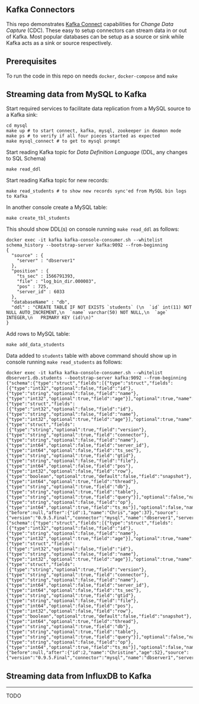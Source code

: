 Kafka Connectors
----------------
This repo demonstrates [Kafka Connect](https://kafka.apache.org/documentation/#connect) capabilities for *Change Data Capture* (CDC). These easy to setup connectors can stream data in or out of Kafka. Most popular databases can be setup as a source or sink while Kafka acts as a sink or source respectively. 


Prerequisites
-------------
To run the code in this repo on needs `docker`, `docker-compose` and `make`


Streaming data from MySQL to Kafka
----------------------------------
Start required services to facilitate data replication from a MySQL source to a Kafka sink:
```shell
cd mysql
make up # to start connect, kafka, mysql, zookeeper in deamon mode
make ps # to verify if all four pieces started as expected
make mysql_connect # to get to mysql prompt
```

Start reading Kafka topic for *Data Definition Language* (DDL, any changes to SQL Schema)
```shell
make read_ddl
```

Start reading Kafka topic for new records:
```shell
make read_students # to show new records sync'ed from MySQL bin logs to Kafka
```

In another console create a MySQL table:
```shell
make create_tbl_students
```

This should show DDL(s) on console running ```make read_ddl``` as follows:
```shell
docker exec -it kafka kafka-console-consumer.sh --whitelist schema_history --bootstrap-server kafka:9092 --from-beginning
{
  "source" : {
    "server" : "dbserver1"
  },
  "position" : {
    "ts_sec" : 1566791393,
    "file" : "log_bin_dir.000003",
    "pos" : 725,
    "server_id" : 6033
  },
  "databaseName" : "db",
  "ddl" : "CREATE TABLE IF NOT EXISTS `students` (\n  `id` int(11) NOT NULL AUTO_INCREMENT,\n  `name` varchar(50) NOT NULL,\n  `age` INTEGER,\n   PRIMARY KEY (id)\n)"
}
```

Add rows to MySQL table:
```shell
make add_data_students
```
Data added to `students` table with above command should show up in console running ```make read_students``` as follows:
```shell
docker exec -it kafka kafka-console-consumer.sh --whitelist dbserver1.db.students --bootstrap-server kafka:9092 --from-beginning
{"schema":{"type":"struct","fields":[{"type":"struct","fields":[{"type":"int32","optional":false,"field":"id"},{"type":"string","optional":false,"field":"name"},{"type":"int32","optional":true,"field":"age"}],"optional":true,"name":"dbserver1.db.students.Value","field":"before"},{"type":"struct","fields":[{"type":"int32","optional":false,"field":"id"},{"type":"string","optional":false,"field":"name"},{"type":"int32","optional":true,"field":"age"}],"optional":true,"name":"dbserver1.db.students.Value","field":"after"},{"type":"struct","fields":[{"type":"string","optional":true,"field":"version"},{"type":"string","optional":true,"field":"connector"},{"type":"string","optional":false,"field":"name"},{"type":"int64","optional":false,"field":"server_id"},{"type":"int64","optional":false,"field":"ts_sec"},{"type":"string","optional":true,"field":"gtid"},{"type":"string","optional":false,"field":"file"},{"type":"int64","optional":false,"field":"pos"},{"type":"int32","optional":false,"field":"row"},{"type":"boolean","optional":true,"default":false,"field":"snapshot"},{"type":"int64","optional":true,"field":"thread"},{"type":"string","optional":true,"field":"db"},{"type":"string","optional":true,"field":"table"},{"type":"string","optional":true,"field":"query"}],"optional":false,"name":"io.debezium.connector.mysql.Source","field":"source"},{"type":"string","optional":false,"field":"op"},{"type":"int64","optional":true,"field":"ts_ms"}],"optional":false,"name":"dbserver1.db.students.Envelope"},"payload":{"before":null,"after":{"id":1,"name":"Chris","age":37},"source":{"version":"0.9.5.Final","connector":"mysql","name":"dbserver1","server_id":6033,"ts_sec":1566923682,"gtid":null,"file":"log_bin_dir.000003","pos":1197,"row":0,"snapshot":false,"thread":69,"db":"db","table":"students","query":null},"op":"c","ts_ms":1566923682075}}
{"schema":{"type":"struct","fields":[{"type":"struct","fields":[{"type":"int32","optional":false,"field":"id"},{"type":"string","optional":false,"field":"name"},{"type":"int32","optional":true,"field":"age"}],"optional":true,"name":"dbserver1.db.students.Value","field":"before"},{"type":"struct","fields":[{"type":"int32","optional":false,"field":"id"},{"type":"string","optional":false,"field":"name"},{"type":"int32","optional":true,"field":"age"}],"optional":true,"name":"dbserver1.db.students.Value","field":"after"},{"type":"struct","fields":[{"type":"string","optional":true,"field":"version"},{"type":"string","optional":true,"field":"connector"},{"type":"string","optional":false,"field":"name"},{"type":"int64","optional":false,"field":"server_id"},{"type":"int64","optional":false,"field":"ts_sec"},{"type":"string","optional":true,"field":"gtid"},{"type":"string","optional":false,"field":"file"},{"type":"int64","optional":false,"field":"pos"},{"type":"int32","optional":false,"field":"row"},{"type":"boolean","optional":true,"default":false,"field":"snapshot"},{"type":"int64","optional":true,"field":"thread"},{"type":"string","optional":true,"field":"db"},{"type":"string","optional":true,"field":"table"},{"type":"string","optional":true,"field":"query"}],"optional":false,"name":"io.debezium.connector.mysql.Source","field":"source"},{"type":"string","optional":false,"field":"op"},{"type":"int64","optional":true,"field":"ts_ms"}],"optional":false,"name":"dbserver1.db.students.Envelope"},"payload":{"before":null,"after":{"id":2,"name":"Christine","age":52},"source":{"version":"0.9.5.Final","connector":"mysql","name":"dbserver1","server_id":6033,"ts_sec":1566923682,"gtid":null,"file":"log_bin_dir.000003","pos":1464,"row":0,"snapshot":false,"thread":69,"db":"db","table":"students","query":null},"op":"c","ts_ms":1566923682105}}
```

## Streaming data from InfluxDB to Kafka
----------------------------------------
TODO
